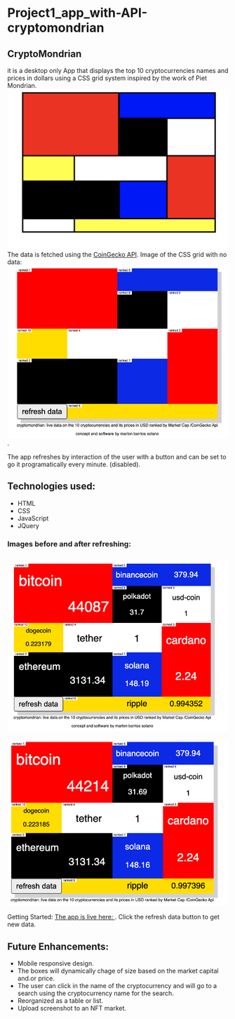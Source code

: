 # Project1_app_with-API-cryptomondrian

## CryptoMondrian

it is a desktop only App that displays the top 10 cryptocurrencies names and prices in dollars using a CSS  grid system inspired by the work of Piet Mondrian.
![image sample](./assets/mondrian_model.png)
The data is fetched using the [CoinGecko API](https://duckduckgo.com).
Image of the CSS grid with no data:
![image sample](./assets/no_data.png).


The app refreshes by interaction of the user with a button  and can be set to go it programatically every minute. 
(disabled).

## Technologies used:
- HTML
- CSS
- JavaScript
- JQuery

### Images before and after refreshing:

![image sample](./assets/final_look.png)
-----
![image sample](./assets/final_look2.png)

Getting Started:
[The app is live here: ](https://crypto-mondrian.netlify.app/?).
Click the refresh data button to get new data.

## Future Enhancements:
- Mobile responsive design.
- The boxes will dynamically chage of size based on the market capital and.or price.
- The user can click in the name of the cryptocurrency and will go to a search using the cryptocurrency name for the search.
- Reorganized as a table or list.
- Upload screenshot to an NFT market.















